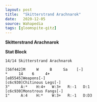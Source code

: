```yaml
---
layout: post
title:  "Skitterstrand Arachnarok"
date:   2020-12-05
source: Wahapedia
tags: [gloomspite-gitz]
---
```


**Skitterstrand Arachnarok**

**Stat Block**
```
14/14 Skitterstrand Arachnarok
```

```
[56f442]M     W     B     Sa    [-]
*     14    6     4+    
[e85545]Weapons[-]
[c6c930]Chitinous Legs[-]
3"     A:*    H:4+   W:3+   R:-1   D:1   
[c6c930]Monstrous Fangs[-]
1"     A:4    H:*    W:3+   R:-1   D:D3  
```


